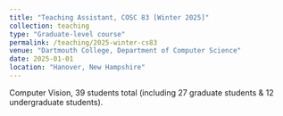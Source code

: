```yaml
---
title: "Teaching Assistant, COSC 83 [Winter 2025]"
collection: teaching
type: "Graduate-level course"
permalink: /teaching/2025-winter-cs83
venue: "Dartmouth College, Department of Computer Science"
date: 2025-01-01
location: "Hanover, New Hampshire"
---
```


Computer Vision, 39 students total (including 27 graduate students & 12 undergraduate students).